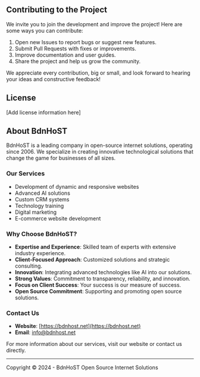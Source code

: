 
## Contributing to the Project

We invite you to join the development and improve the project! Here are some ways you can contribute:

1. Open new Issues to report bugs or suggest new features.
2. Submit Pull Requests with fixes or improvements.
3. Improve documentation and user guides.
4. Share the project and help us grow the community.

We appreciate every contribution, big or small, and look forward to hearing your ideas and constructive feedback!

## License

[Add license information here]

## About BdnHoST

BdnHoST is a leading company in open-source internet solutions, operating since 2006. We specialize in creating innovative technological solutions that change the game for businesses of all sizes.

### Our Services

- Development of dynamic and responsive websites
- Advanced AI solutions
- Custom CRM systems
- Technology training
- Digital marketing
- E-commerce website development

### Why Choose BdnHoST?

- **Expertise and Experience**: Skilled team of experts with extensive industry experience.
- **Client-Focused Approach**: Customized solutions and strategic consulting.
- **Innovation**: Integrating advanced technologies like AI into our solutions.
- **Strong Values**: Commitment to transparency, reliability, and innovation.
- **Focus on Client Success**: Your success is our measure of success.
- **Open Source Commitment**: Supporting and promoting open source solutions.

### Contact Us

- **Website**: [https://bdnhost.net](https://bdnhost.net)
- **Email**: [info@bdnhost.net](mailto:info@bdnhost.net)

For more information about our services, visit our website or contact us directly.

---

Copyright © 2024 - BdnHoST Open Source Internet Solutions